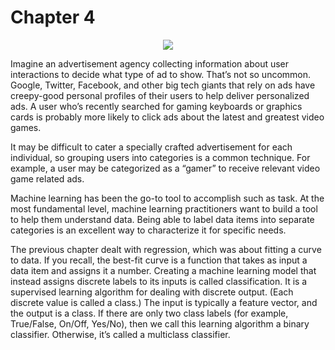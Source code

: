 # Chapter 4

<p align="center"><a href="http://tensorflowbook.com" target="_blank"><img src="http://tensorflowbook.com/imgs/ch04_main.png"/></a></p>

Imagine an advertisement agency collecting information about user interactions to decide what type of ad to show. That’s not so uncommon. Google, Twitter, Facebook, and other big tech giants that rely on ads have creepy-good personal profiles of their users to help deliver personalized ads. A user who’s recently searched for gaming keyboards or graphics cards is probably more likely to click ads about the latest and greatest video games.

It may be difficult to cater a specially crafted advertisement for each individual, so grouping users into categories is a common technique. For example, a user may be categorized as a “gamer” to receive relevant video game related ads.

Machine learning has been the go-to tool to accomplish such as task. At the most fundamental level, machine learning practitioners want to build a tool to help them understand data. Being able to label data items into separate categories is an excellent way to characterize it for specific needs.

The previous chapter dealt with regression, which was about fitting a curve to data. If you recall, the best-fit curve is a function that takes as input a data item and assigns it a number. Creating a machine learning model that instead assigns discrete labels to its inputs is called classification. It is a supervised learning algorithm for dealing with discrete output. (Each discrete value is called a class.) The input is typically a feature vector, and the output is a class. If there are only two class labels (for example, True/False, On/Off, Yes/No), then we call this learning algorithm a binary classifier. Otherwise, it’s called a multiclass classifier. 